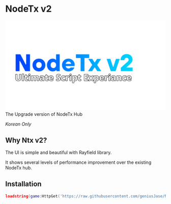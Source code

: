 # NodeTx v2
![logo](https://github.com/geniusJase/NodeTx-v2/blob/main/assets/NodeTx.png?raw=true)
The Upgrade version of NodeTx Hub

*Korean Only*

## Why Ntx v2?


The UI is simple and beautiful with Rayfield library.


It shows several levels of performance improvement over the existing NodeTx hub.

## Installation

```lua
loadstring(game:HttpGet('https://raw.githubusercontent.com/geniusJase/NodeTx-v2/main/main.luau'))();
```
